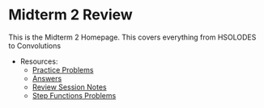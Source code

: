 # Midterm 2 Review
This is the Midterm 2 Homepage. This covers everything from HSOLODES to Convolutions

- Resources:
  - [Practice Problems](Midterm-2-Questions.md)
  - [Answers](Midterm-2-Practice-Questions-Ans.md)
  - [Review Session Notes](Monday-Review.pdf)
  - [Step Functions Problems](3.2-Guide_.pdf)

